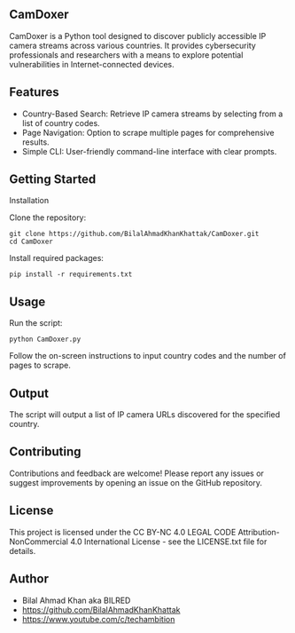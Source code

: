 ## CamDoxer
CamDoxer is a Python tool designed to discover publicly accessible IP camera streams across various countries. It provides cybersecurity professionals and researchers with a means to explore potential vulnerabilities in Internet-connected devices.

## Features
- Country-Based Search: Retrieve IP camera streams by selecting from a list of country codes.
- Page Navigation: Option to scrape multiple pages for comprehensive results.
- Simple CLI: User-friendly command-line interface with clear prompts.

## Getting Started
Installation

Clone the repository:
```
git clone https://github.com/BilalAhmadKhanKhattak/CamDoxer.git
cd CamDoxer
```

Install required packages:

```
pip install -r requirements.txt
```

## Usage
Run the script:
```
python CamDoxer.py
```

Follow the on-screen instructions to input country codes and the number of pages to scrape.

## Output
The script will output a list of IP camera URLs discovered for the specified country.

## Contributing
Contributions and feedback are welcome! Please report any issues or suggest improvements by opening an issue on the GitHub repository.

## License

This project is licensed under the CC BY-NC 4.0 LEGAL CODE Attribution-NonCommercial 4.0 International License - see the LICENSE.txt file for details.

## Author

- Bilal Ahmad Khan aka BILRED
- https://github.com/BilalAhmadKhanKhattak
- https://www.youtube.com/c/techambition
